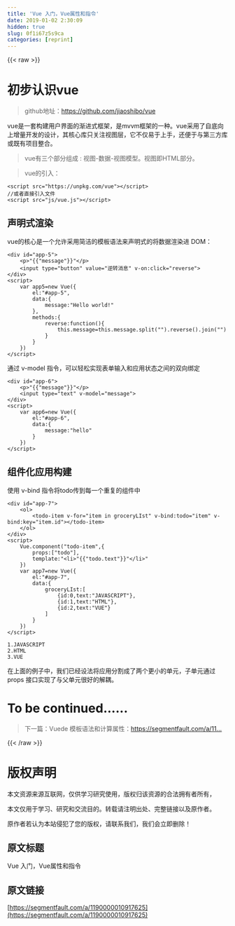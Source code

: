 ```yaml
---
title: 'Vue 入门，Vue属性和指令' 
date: 2019-01-02 2:30:09
hidden: true
slug: 0f1i67z5s9ca
categories: [reprint]
---
```


{{< raw >}}

                    
<h1 id="articleHeader0">初步认识vue</h1>
<blockquote><p>github地址：<a href="https://github.com/jiaoshibo/vue" rel="nofollow noreferrer" target="_blank">https://github.com/jiaoshibo/vue</a></p></blockquote>
<p>vue是一套构建用户界面的渐进式框架，是mvvm框架的一种。vue采用了自底向上增量开发的设计，其核心库只关注视图层，它不仅易于上手，还便于与第三方库或既有项目整合。</p>
<blockquote><p>vue有三个部分组成 : 视图-数据-视图模型。视图即HTML部分。</p></blockquote>
<blockquote><p>vue的引入：</p></blockquote>
<div class="widget-codetool" style="display:none;">
      <div class="widget-codetool--inner">
      <span class="selectCode code-tool" data-toggle="tooltip" data-placement="top" title="" data-original-title="全选"></span>
      <span type="button" class="copyCode code-tool" data-toggle="tooltip" data-placement="top" data-clipboard-text="<script src=&quot;https://unpkg.com/vue&quot;></script>
//或者直接引入文件
<script src=&quot;js/vue.js&quot;></script>" title="" data-original-title="复制"></span>
      <span type="button" class="saveToNote code-tool" data-toggle="tooltip" data-placement="top" title="" data-original-title="放进笔记"></span>
      </div>
      </div><pre class="xml hljs"><code class="html"><span class="hljs-tag">&lt;<span class="hljs-name">script</span> <span class="hljs-attr">src</span>=<span class="hljs-string">"https://unpkg.com/vue"</span>&gt;</span><span class="undefined"></span><span class="hljs-tag">&lt;/<span class="hljs-name">script</span>&gt;</span>
//或者直接引入文件
<span class="hljs-tag">&lt;<span class="hljs-name">script</span> <span class="hljs-attr">src</span>=<span class="hljs-string">"js/vue.js"</span>&gt;</span><span class="undefined"></span><span class="hljs-tag">&lt;/<span class="hljs-name">script</span>&gt;</span></code></pre>
<h2 id="articleHeader1">声明式渲染</h2>
<p>vue的核心是一个允许采用简洁的模板语法来声明式的将数据渲染进 DOM：</p>
<div class="widget-codetool" style="display:none;">
      <div class="widget-codetool--inner">
      <span class="selectCode code-tool" data-toggle="tooltip" data-placement="top" title="" data-original-title="全选"></span>
      <span type="button" class="copyCode code-tool" data-toggle="tooltip" data-placement="top" data-clipboard-text="<div id=&quot;app&quot;>
    "{{"message"}}"
</div>

<script>
    var app = new Vue({
    el: '#app',
    data: {
        message: 'Hello Vue!'
    }
    })
</script>" title="" data-original-title="复制"></span>
      <span type="button" class="saveToNote code-tool" data-toggle="tooltip" data-placement="top" title="" data-original-title="放进笔记"></span>
      </div>
      </div><pre class="xml hljs"><code class="html"><span class="hljs-tag">&lt;<span class="hljs-name">div</span> <span class="hljs-attr">id</span>=<span class="hljs-string">"app"</span>&gt;</span>
    "{{"message"}}"
<span class="hljs-tag">&lt;/<span class="hljs-name">div</span>&gt;</span>

<span class="hljs-tag">&lt;<span class="hljs-name">script</span>&gt;</span><span class="actionscript">
    <span class="hljs-keyword">var</span> app = <span class="hljs-keyword">new</span> Vue({
    el: <span class="hljs-string">'#app'</span>,
    data: {
        message: <span class="hljs-string">'Hello Vue!'</span>
    }
    })
</span><span class="hljs-tag">&lt;/<span class="hljs-name">script</span>&gt;</span></code></pre>
<p>就这样，数据和DOM进行了绑定，视图将数据引入，并进行渲染，显示出来，而且元素是响应式的，打开控制台，修改 app.message 的值，就会发现视图的文本也会相应的更新。</p>
<p>除了文本插值，我们还可以使用指令的方式绑定DOM元素属性。</p>
<div class="widget-codetool" style="display:none;">
      <div class="widget-codetool--inner">
      <span class="selectCode code-tool" data-toggle="tooltip" data-placement="top" title="" data-original-title="全选"></span>
      <span type="button" class="copyCode code-tool" data-toggle="tooltip" data-placement="top" data-clipboard-text="<div id=&quot;app-2&quot;>
  <span v-bind:title=&quot;message&quot;>
    鼠标悬停几秒钟查看此处动态绑定的提示信息！
  </span>
</div>
<script>
    var app2 = new Vue({
    el: '#app-2',
    data: {
        message: '页面加载于 ' + new Date().toLocaleString()
    }
    })
</script>" title="" data-original-title="复制"></span>
      <span type="button" class="saveToNote code-tool" data-toggle="tooltip" data-placement="top" title="" data-original-title="放进笔记"></span>
      </div>
      </div><pre class="xml hljs"><code class="html"><span class="hljs-tag">&lt;<span class="hljs-name">div</span> <span class="hljs-attr">id</span>=<span class="hljs-string">"app-2"</span>&gt;</span>
  <span class="hljs-tag">&lt;<span class="hljs-name">span</span> <span class="hljs-attr">v-bind:title</span>=<span class="hljs-string">"message"</span>&gt;</span>
    鼠标悬停几秒钟查看此处动态绑定的提示信息！
  <span class="hljs-tag">&lt;/<span class="hljs-name">span</span>&gt;</span>
<span class="hljs-tag">&lt;/<span class="hljs-name">div</span>&gt;</span>
<span class="hljs-tag">&lt;<span class="hljs-name">script</span>&gt;</span><span class="javascript">
    <span class="hljs-keyword">var</span> app2 = <span class="hljs-keyword">new</span> Vue({
    <span class="hljs-attr">el</span>: <span class="hljs-string">'#app-2'</span>,
    <span class="hljs-attr">data</span>: {
        <span class="hljs-attr">message</span>: <span class="hljs-string">'页面加载于 '</span> + <span class="hljs-keyword">new</span> <span class="hljs-built_in">Date</span>().toLocaleString()
    }
    })
</span><span class="hljs-tag">&lt;/<span class="hljs-name">script</span>&gt;</span></code></pre>
<p>如上，v-bind 属性被称为指令，其前缀 v- 表示其为vue提供的特殊属性。这里该指令的作用是：“将这个元素节点的 title 属性和 Vue 实例的 message 属性保持一致”。</p>
<h2 id="articleHeader2">条件与循环</h2>
<p>控制一个元素的显示与隐藏</p>
<div class="widget-codetool" style="display:none;">
      <div class="widget-codetool--inner">
      <span class="selectCode code-tool" data-toggle="tooltip" data-placement="top" title="" data-original-title="全选"></span>
      <span type="button" class="copyCode code-tool" data-toggle="tooltip" data-placement="top" data-clipboard-text="<div id=&quot;app-3&quot;>
    <p v-if=&quot;seen&quot;>显示</p>
</div>
<script>
    var app3=new Vue({
        el:&quot;#app-3&quot;,
        data:{
            seen:true
        }
    })
</script>" title="" data-original-title="复制"></span>
      <span type="button" class="saveToNote code-tool" data-toggle="tooltip" data-placement="top" title="" data-original-title="放进笔记"></span>
      </div>
      </div><pre class="xml hljs"><code class="html"><span class="hljs-tag">&lt;<span class="hljs-name">div</span> <span class="hljs-attr">id</span>=<span class="hljs-string">"app-3"</span>&gt;</span>
    <span class="hljs-tag">&lt;<span class="hljs-name">p</span> <span class="hljs-attr">v-if</span>=<span class="hljs-string">"seen"</span>&gt;</span>显示<span class="hljs-tag">&lt;/<span class="hljs-name">p</span>&gt;</span>
<span class="hljs-tag">&lt;/<span class="hljs-name">div</span>&gt;</span>
<span class="hljs-tag">&lt;<span class="hljs-name">script</span>&gt;</span><span class="actionscript">
    <span class="hljs-keyword">var</span> app3=<span class="hljs-keyword">new</span> Vue({
        el:<span class="hljs-string">"#app-3"</span>,
        data:{
            seen:<span class="hljs-literal">true</span>
        }
    })
</span><span class="hljs-tag">&lt;/<span class="hljs-name">script</span>&gt;</span></code></pre>
<p>如果在控制台输入 app3.seen=false ，你就发现上例的文本隐藏了。</p>
<p>利用 v-for 指令绑定数组的数据来渲染一个项目列表</p>
<div class="widget-codetool" style="display:none;">
      <div class="widget-codetool--inner">
      <span class="selectCode code-tool" data-toggle="tooltip" data-placement="top" title="" data-original-title="全选"></span>
      <span type="button" class="copyCode code-tool" data-toggle="tooltip" data-placement="top" data-clipboard-text="<div id=&quot;app-4&quot;>
    <ol>
        <li v-for=&quot;todo in todos&quot;>
            "{{"todo.text"}}"
        </li>
    </ol>
</div>
<script>
    var app4=new Vue({
        el:&quot;#app-4&quot;,
        data:{
            todos:[
                {text:&quot;HTML&quot;},
                {text:&quot;JAVASCRIPT&quot;},
                {text:&quot;VUE.JS&quot;},
            ]
        }
    })
</script>" title="" data-original-title="复制"></span>
      <span type="button" class="saveToNote code-tool" data-toggle="tooltip" data-placement="top" title="" data-original-title="放进笔记"></span>
      </div>
      </div><pre class="xml hljs"><code class="html"><span class="hljs-tag">&lt;<span class="hljs-name">div</span> <span class="hljs-attr">id</span>=<span class="hljs-string">"app-4"</span>&gt;</span>
    <span class="hljs-tag">&lt;<span class="hljs-name">ol</span>&gt;</span>
        <span class="hljs-tag">&lt;<span class="hljs-name">li</span> <span class="hljs-attr">v-for</span>=<span class="hljs-string">"todo in todos"</span>&gt;</span>
            "{{"todo.text"}}"
        <span class="hljs-tag">&lt;/<span class="hljs-name">li</span>&gt;</span>
    <span class="hljs-tag">&lt;/<span class="hljs-name">ol</span>&gt;</span>
<span class="hljs-tag">&lt;/<span class="hljs-name">div</span>&gt;</span>
<span class="hljs-tag">&lt;<span class="hljs-name">script</span>&gt;</span><span class="actionscript">
    <span class="hljs-keyword">var</span> app4=<span class="hljs-keyword">new</span> Vue({
        el:<span class="hljs-string">"#app-4"</span>,
        data:{
            todos:[
                {text:<span class="hljs-string">"HTML"</span>},
                {text:<span class="hljs-string">"JAVASCRIPT"</span>},
                {text:<span class="hljs-string">"VUE.JS"</span>},
            ]
        }
    })
</span><span class="hljs-tag">&lt;/<span class="hljs-name">script</span>&gt;</span></code></pre>
<div class="widget-codetool" style="display:none;">
      <div class="widget-codetool--inner">
      <span class="selectCode code-tool" data-toggle="tooltip" data-placement="top" title="" data-original-title="全选"></span>
      <span type="button" class="copyCode code-tool" data-toggle="tooltip" data-placement="top" data-clipboard-text="1.HTML
2.JAVASCRIPT
3.VUE.JS" title="" data-original-title="复制"></span>
      <span type="button" class="saveToNote code-tool" data-toggle="tooltip" data-placement="top" title="" data-original-title="放进笔记"></span>
      </div>
      </div><pre class="hljs stylus"><code><span class="hljs-number">1</span><span class="hljs-selector-class">.HTML</span>
<span class="hljs-number">2</span><span class="hljs-selector-class">.JAVASCRIPT</span>
<span class="hljs-number">3</span><span class="hljs-selector-class">.VUE</span><span class="hljs-selector-class">.JS</span></code></pre>
<p>在控制台输入 app3.todos.push({text:"CSS"}) ，列表中会增加一个新项</p>
<h1 id="articleHeader3">处理用户输入</h1>
<p>利用 v-on 绑定一个事件监听器，使用户和应用之间进行互动</p>
<div class="widget-codetool" style="display:none;">
      <div class="widget-codetool--inner">
      <span class="selectCode code-tool" data-toggle="tooltip" data-placement="top" title="" data-original-title="全选"></span>
      <span type="button" class="copyCode code-tool" data-toggle="tooltip" data-placement="top" data-clipboard-text="<div id=&quot;app-5&quot;>
    <p>"{{"message"}}"</p>
    <input type=&quot;button&quot; value=&quot;逆转消息&quot; v-on:click=&quot;reverse&quot;>
</div>
<script>
    var app5=new Vue({
        el:&quot;#app-5&quot;,
        data:{
            message:&quot;Hello world!&quot;
        },
        methods:{
            reverse:function(){
                this.message=this.message.split(&quot;&quot;).reverse().join(&quot;&quot;)
            }
        }
    })
</script>" title="" data-original-title="复制"></span>
      <span type="button" class="saveToNote code-tool" data-toggle="tooltip" data-placement="top" title="" data-original-title="放进笔记"></span>
      </div>
      </div><pre class="xml hljs"><code class="html"><span class="hljs-tag">&lt;<span class="hljs-name">div</span> <span class="hljs-attr">id</span>=<span class="hljs-string">"app-5"</span>&gt;</span>
    <span class="hljs-tag">&lt;<span class="hljs-name">p</span>&gt;</span>"{{"message"}}"<span class="hljs-tag">&lt;/<span class="hljs-name">p</span>&gt;</span>
    <span class="hljs-tag">&lt;<span class="hljs-name">input</span> <span class="hljs-attr">type</span>=<span class="hljs-string">"button"</span> <span class="hljs-attr">value</span>=<span class="hljs-string">"逆转消息"</span> <span class="hljs-attr">v-on:click</span>=<span class="hljs-string">"reverse"</span>&gt;</span>
<span class="hljs-tag">&lt;/<span class="hljs-name">div</span>&gt;</span>
<span class="hljs-tag">&lt;<span class="hljs-name">script</span>&gt;</span><span class="actionscript">
    <span class="hljs-keyword">var</span> app5=<span class="hljs-keyword">new</span> Vue({
        el:<span class="hljs-string">"#app-5"</span>,
        data:{
            message:<span class="hljs-string">"Hello world!"</span>
        },
        methods:{
            reverse:<span class="hljs-function"><span class="hljs-keyword">function</span><span class="hljs-params">()</span></span>{
                <span class="hljs-keyword">this</span>.message=<span class="hljs-keyword">this</span>.message.split(<span class="hljs-string">""</span>).reverse().join(<span class="hljs-string">""</span>)
            }
        }
    })
</span><span class="hljs-tag">&lt;/<span class="hljs-name">script</span>&gt;</span></code></pre>
<p>通过 v-model 指令，可以轻松实现表单输入和应用状态之间的双向绑定</p>
<div class="widget-codetool" style="display:none;">
      <div class="widget-codetool--inner">
      <span class="selectCode code-tool" data-toggle="tooltip" data-placement="top" title="" data-original-title="全选"></span>
      <span type="button" class="copyCode code-tool" data-toggle="tooltip" data-placement="top" data-clipboard-text="<div id=&quot;app-6&quot;>
    <p>"{{"message"}}"</p>
    <input type=&quot;text&quot; v-model=&quot;message&quot;>
</div>
<script>
    var app6=new Vue({
        el:&quot;#app-6&quot;,
        data:{
            message:&quot;hello&quot;
        }
    })
</script>" title="" data-original-title="复制"></span>
      <span type="button" class="saveToNote code-tool" data-toggle="tooltip" data-placement="top" title="" data-original-title="放进笔记"></span>
      </div>
      </div><pre class="xml hljs"><code class="html"><span class="hljs-tag">&lt;<span class="hljs-name">div</span> <span class="hljs-attr">id</span>=<span class="hljs-string">"app-6"</span>&gt;</span>
    <span class="hljs-tag">&lt;<span class="hljs-name">p</span>&gt;</span>"{{"message"}}"<span class="hljs-tag">&lt;/<span class="hljs-name">p</span>&gt;</span>
    <span class="hljs-tag">&lt;<span class="hljs-name">input</span> <span class="hljs-attr">type</span>=<span class="hljs-string">"text"</span> <span class="hljs-attr">v-model</span>=<span class="hljs-string">"message"</span>&gt;</span>
<span class="hljs-tag">&lt;/<span class="hljs-name">div</span>&gt;</span>
<span class="hljs-tag">&lt;<span class="hljs-name">script</span>&gt;</span><span class="actionscript">
    <span class="hljs-keyword">var</span> app6=<span class="hljs-keyword">new</span> Vue({
        el:<span class="hljs-string">"#app-6"</span>,
        data:{
            message:<span class="hljs-string">"hello"</span>
        }
    })
</span><span class="hljs-tag">&lt;/<span class="hljs-name">script</span>&gt;</span></code></pre>
<h2 id="articleHeader4">组件化应用构建</h2>
<p>使用 v-bind 指令将todo传到每一个重复的组件中</p>
<div class="widget-codetool" style="display:none;">
      <div class="widget-codetool--inner">
      <span class="selectCode code-tool" data-toggle="tooltip" data-placement="top" title="" data-original-title="全选"></span>
      <span type="button" class="copyCode code-tool" data-toggle="tooltip" data-placement="top" data-clipboard-text="<div id=&quot;app-7&quot;>
    <ol>
        <todo-item v-for=&quot;item in groceryLIst&quot; v-bind:todo=&quot;item&quot; v-bind:key=&quot;item.id&quot;></todo-item>
    </ol>
</div>
<script>
    Vue.component(&quot;todo-item&quot;,{
        props:[&quot;todo&quot;],
        template:&quot;<li>"{{"todo.text"}}"</li>&quot;
    })
    var app7=new Vue({
        el:&quot;#app-7&quot;,
        data:{
            groceryLIst:[
                {id:0,text:&quot;JAVASCRIPT&quot;},
                {id:1,text:&quot;HTML&quot;},
                {id:2,text:&quot;VUE&quot;}
            ]
        }
    })
</script>" title="" data-original-title="复制"></span>
      <span type="button" class="saveToNote code-tool" data-toggle="tooltip" data-placement="top" title="" data-original-title="放进笔记"></span>
      </div>
      </div><pre class="xml hljs"><code class="html"><span class="hljs-tag">&lt;<span class="hljs-name">div</span> <span class="hljs-attr">id</span>=<span class="hljs-string">"app-7"</span>&gt;</span>
    <span class="hljs-tag">&lt;<span class="hljs-name">ol</span>&gt;</span>
        <span class="hljs-tag">&lt;<span class="hljs-name">todo-item</span> <span class="hljs-attr">v-for</span>=<span class="hljs-string">"item in groceryLIst"</span> <span class="hljs-attr">v-bind:todo</span>=<span class="hljs-string">"item"</span> <span class="hljs-attr">v-bind:key</span>=<span class="hljs-string">"item.id"</span>&gt;</span><span class="hljs-tag">&lt;/<span class="hljs-name">todo-item</span>&gt;</span>
    <span class="hljs-tag">&lt;/<span class="hljs-name">ol</span>&gt;</span>
<span class="hljs-tag">&lt;/<span class="hljs-name">div</span>&gt;</span>
<span class="hljs-tag">&lt;<span class="hljs-name">script</span>&gt;</span><span class="actionscript">
    Vue.component(<span class="hljs-string">"todo-item"</span>,{
        props:[<span class="hljs-string">"todo"</span>],
        template:<span class="hljs-string">"&lt;li&gt;"{{"todo.text"}}"&lt;/li&gt;"</span>
    })
    <span class="hljs-keyword">var</span> app7=<span class="hljs-keyword">new</span> Vue({
        el:<span class="hljs-string">"#app-7"</span>,
        data:{
            groceryLIst:[
                {id:<span class="hljs-number">0</span>,text:<span class="hljs-string">"JAVASCRIPT"</span>},
                {id:<span class="hljs-number">1</span>,text:<span class="hljs-string">"HTML"</span>},
                {id:<span class="hljs-number">2</span>,text:<span class="hljs-string">"VUE"</span>}
            ]
        }
    })
</span><span class="hljs-tag">&lt;/<span class="hljs-name">script</span>&gt;</span></code></pre>
<div class="widget-codetool" style="display:none;">
      <div class="widget-codetool--inner">
      <span class="selectCode code-tool" data-toggle="tooltip" data-placement="top" title="" data-original-title="全选"></span>
      <span type="button" class="copyCode code-tool" data-toggle="tooltip" data-placement="top" data-clipboard-text="1.JAVASCRIPT
2.HTML
3.VUE" title="" data-original-title="复制"></span>
      <span type="button" class="saveToNote code-tool" data-toggle="tooltip" data-placement="top" title="" data-original-title="放进笔记"></span>
      </div>
      </div><pre class="hljs stylus"><code><span class="hljs-number">1</span><span class="hljs-selector-class">.JAVASCRIPT</span>
<span class="hljs-number">2</span><span class="hljs-selector-class">.HTML</span>
<span class="hljs-number">3</span>.VUE</code></pre>
<p>在上面的例子中，我们已经设法将应用分割成了两个更小的单元，子单元通过 props 接口实现了与父单元很好的解耦。</p>
<h1 id="articleHeader5">To be continued......</h1>
<blockquote><p>下一篇：Vuede 模板语法和计算属性：<a href="https://segmentfault.com/a/1190000010936841">https://segmentfault.com/a/11...</a></p></blockquote>

                
{{< /raw >}}

# 版权声明
本文资源来源互联网，仅供学习研究使用，版权归该资源的合法拥有者所有，

本文仅用于学习、研究和交流目的。转载请注明出处、完整链接以及原作者。

原作者若认为本站侵犯了您的版权，请联系我们，我们会立即删除！

## 原文标题
Vue 入门，Vue属性和指令

## 原文链接
[https://segmentfault.com/a/1190000010917625](https://segmentfault.com/a/1190000010917625)

